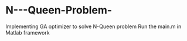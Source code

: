 # N---Queen-Problem-
Implementing GA optimizer to solve N-Queen problem
Run the main.m in Matlab framework
